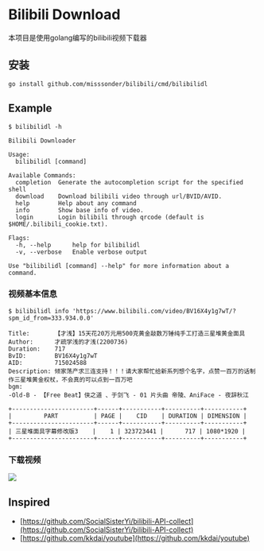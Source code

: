 # Bilibili Download
本项目是使用golang编写的bilibili视频下载器

## 安装
```shell
go install github.com/misssonder/bilibili/cmd/bilibilidl
```

## Example
```shell
$ bilibilidl -h 

Bilibili Downloader

Usage:
  bilibilidl [command]

Available Commands:
  completion  Generate the autocompletion script for the specified shell
  download    Download bilibili video through url/BVID/AVID.
  help        Help about any command
  info        Show base info of video.
  login       Login bilibili through qrcode (default is $HOME/.bilibili_cookie.txt).

Flags:
  -h, --help      help for bilibilidl
  -v, --verbose   Enable verbose output

Use "bilibilidl [command] --help" for more information about a command.
```
### 视频基本信息
```shell
$ bilibilidl info 'https://www.bilibili.com/video/BV16X4y1g7wT/?spm_id_from=333.934.0.0'

Title:       【才浅】15天花20万元用500克黄金敲数万锤纯手工打造三星堆黄金面具
Author:      才疏学浅的才浅(2200736)
Duration:    717
BvID:        BV16X4y1g7wT
AID:         715024588
Description: 倾家荡产求三连支持！！！请大家帮忙给新系列想个名字，点赞一百万的话制作三星堆黄金权杖，不会真的可以点到一百万吧
bgm:
-Old-B - 【Free Beat】侠之道 、于剑飞 - 01 片头曲 帝陵、AniFace - 夜辞秋江

+-----------------------+------+-----------+----------+-----------+
|         PART          | PAGE |    CID    | DURATION | DIMENSION |
+-----------------------+------+-----------+----------+-----------+
| 三星堆面具字幕修改版3    |    1 | 323723441 |      717 | 1080*1920 |
+-----------------------+------+-----------+----------+-----------+
```
### 下载视频
![](images/example_download.gif)
## Inspired
- [https://github.com/SocialSisterYi/bilibili-API-collect](https://github.com/SocialSisterYi/bilibili-API-collect)
- [https://github.com/kkdai/youtube](https://github.com/kkdai/youtube)